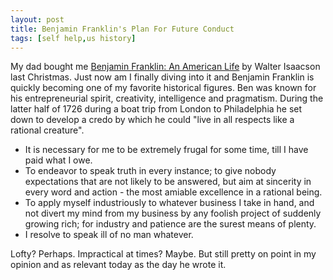 ```yaml
---
layout: post
title: Benjamin Franklin's Plan For Future Conduct
tags: [self help,us history]
---
```


My dad bought me [Benjamin Franklin: An American Life][0] by Walter Isaacson last Christmas. Just now am I finally diving into it and Benjamin Franklin is quickly becoming one of my favorite historical figures. Ben was known for his entrepreneurial spirit, creativity, intelligence and pragmatism. During the latter half of 1726 during a boat trip from London to Philadelphia he set down to develop a credo by which he could "live in all respects like a rational creature".

- It is necessary for me to be extremely frugal for some time, till I have paid what I owe.
- To endeavor to speak truth in every instance; to give nobody expectations that are not likely to be answered, but aim at sincerity in every word and action - the most amiable excellence in a rational being.
- To apply myself industriously to whatever business I take in hand, and not divert my mind from my business by any foolish project of suddenly growing rich; for industry and patience are the surest means of plenty.
- I resolve to speak ill of no man whatever.

Lofty? Perhaps. Impractical at times? Maybe. But still pretty on point in my opinion and as relevant today as the day he wrote it.

  [0]: http://www.amazon.com/Benjamin-Franklin-American-Walter-Isaacson/dp/074325807X